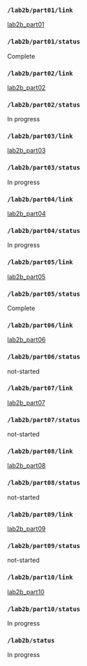 ### `/lab2b/part01/link`
[lab2b_part01](https://github.com/anniepan8215/ESE519_lab2B/tree/main/lab/01_registers)
### `/lab2b/part01/status`
Complete
### `/lab2b/part02/link`
[lab2b_part02](https://github.com/anniepan8215/ESE519_lab2B/tree/main/lab/02_repl)
### `/lab2b/part02/status`
In progress
### `/lab2b/part03/link`
[lab2b_part03](https://github.com/anniepan8215/ESE519_lab2B/tree/main/lab/03_sequencer)
### `/lab2b/part03/status`
In progress
### `/lab2b/part04/link`
[lab2b_part04](https://github.com/anniepan8215/ESE519_lab2B/tree/main/lab/04_slow_motion)
### `/lab2b/part04/status`
In progress
### `/lab2b/part05/link`
[lab2b_part05](https://github.com/anniepan8215/ESE519_lab2B/tree/main/lab/05_i2c_traffic)
### `/lab2b/part05/status`
Complete
### `/lab2b/part06/link`
[lab2b_part06](https://github.com/anniepan8215/ESE519_lab2B/tree/main/lab/06_pioscope)
### `/lab2b/part06/status`
not-started
### `/lab2b/part07/link`
[lab2b_part07](https://github.com/anniepan8215/ESE519_lab2B/tree/main/lab/07_pio_sequencer)
### `/lab2b/part07/status`
not-started
### `/lab2b/part08/link`
[lab2b_part08](https://github.com/anniepan8215/ESE519_lab2B/tree/main/lab/08_adps_protocol)
### `/lab2b/part08/status`
not-started
### `/lab2b/part09/link`
[lab2b_part09](https://github.com/anniepan8215/ESE519_lab2B/tree/main/lab/09_lab_on_a_chip)
### `/lab2b/part09/status`
not-started
### `/lab2b/part10/link`
[lab2b_part10](https://github.com/anniepan8215/ESE519_lab2B/tree/main/lab/10_protoboard)
### `/lab2b/part10/status`
In progress
### `/lab2b/status`
In progress
